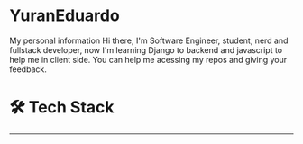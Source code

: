 # YuranEduardo
My personal information
Hi there, I'm Software Engineer, student, nerd and fullstack developer, now I'm learning Django to backend and javascript to help me in client side. You can help me acessing my repos and giving your feedback.


<h1> 🛠 Tech Stack </h1>
<hr>
